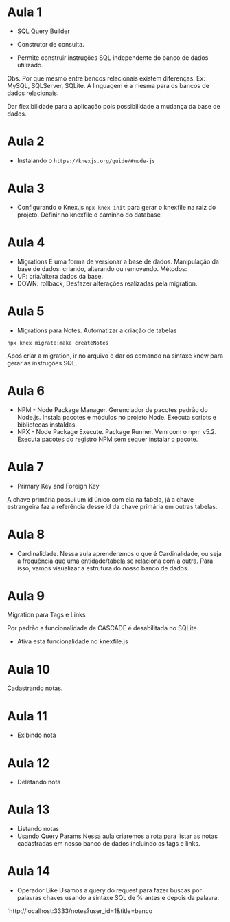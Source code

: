 # Aula 1

- SQL Query Builder

- Construtor de consulta.
- Permite construir instruções SQL independente do banco de dados utilizado.

Obs. Por que mesmo entre bancos relacionais existem diferenças. Ex: MySQL, SQLServer, SQLite.
A linguagem é a mesma para os bancos de dados relacionais.

Dar flexibilidade para a aplicação pois possibilidade a mudança da base de dados.

# Aula 2
- Instalando o `https://knexjs.org/guide/#node-js`

# Aula 3
- Configurando o Knex.js
`npx knex init` para gerar o knexfile na raiz do projeto.
Definir no knexfile o caminho do database

# Aula 4
- Migrations
É uma forma de versionar a base de dados.
Manipulação da base de dados: criando, alterando ou removendo.
Métodos:
- UP: cria/altera dados da base. 
- DOWN: rollback, Desfazer alterações realizadas pela migration.

# Aula 5
- Migrations para Notes.
Automatizar a criação de tabelas

`npx knex migrate:make createNotes`
 
 Apoś criar a migration, ir no arquivo e dar os comando na sintaxe knew para gerar as instruções SQL.

# Aula 6
- NPM - Node Package Manager. Gerenciador de pacotes padrão do Node.js. Instala pacotes e módulos no projeto Node. Executa scripts e bibliotecas instaldas.
- NPX - Node Package Execute. Package Runner. Vem com o npm v5.2. Executa pacotes do registro NPM sem sequer instalar o pacote.

# Aula 7
- Primary Key and Foreign Key

A chave primária possui um id único com ela na tabela, já a chave estrangeira faz a referência desse id da chave primária em outras tabelas.

# Aula 8
- Cardinalidade.
Nessa aula aprenderemos o que é Cardinalidade, ou seja a frequência que uma entidade/tabela se relaciona com a outra. Para isso, vamos visualizar a estrutura do nosso banco de dados.

# Aula 9
Migration para Tags e Links

Por padrão a funcionalidade de CASCADE é desabilitada no SQLite.
- Ativa esta funcionalidade no knexfile.js

# Aula 10
Cadastrando notas.

# Aula 11
- Exibindo nota

# Aula 12
- Deletando nota

# Aula 13
- Listando notas
- Usando Query Params
Nessa aula criaremos a rota para listar as notas cadastradas em nosso banco de dados incluindo as tags e links.

# Aula 14
- Operador Like
Usamos a query do request para fazer buscas por palavras chaves usando a sintaxe SQL de % antes e depois da palavra.

`http://localhost:3333/notes?user_id=1&title=banco


